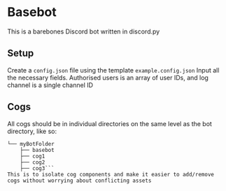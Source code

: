 # Basebot
This is a barebones Discord bot written in discord.py

## Setup
Create a `config.json` file using the template `example.config.json`
Input all the necessary fields. Authorised users is an array of user IDs, and log channel is a single channel ID

## Cogs
All cogs should be in individual directories on the same level as the bot directory, like so:
```.
└── myBotFolder
    ├── basebot
    ├── cog1
    ├── cog2
    ├── cog3```
This is to isolate cog components and make it easier to add/remove cogs without worrying about conflicting assets